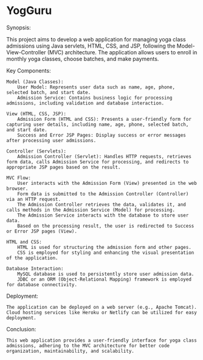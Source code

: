 # YogGuru
Synopsis:

This project aims to develop a web application for managing yoga class admissions using Java servlets, HTML, CSS, and JSP, following the Model-View-Controller (MVC) architecture. The application allows users to enroll in monthly yoga classes, choose batches, and make payments.

Key Components:

    Model (Java Classes):
        User Model: Represents user data such as name, age, phone, selected batch, and start date.
        Admission Service: Contains business logic for processing admissions, including validation and database interaction.

    View (HTML, CSS, JSP):
        Admission Form (HTML and CSS): Presents a user-friendly form for capturing user details, including name, age, phone, selected batch, and start date.
        Success and Error JSP Pages: Display success or error messages after processing user admissions.

    Controller (Servlets):
        Admission Controller (Servlet): Handles HTTP requests, retrieves form data, calls Admission Service for processing, and redirects to appropriate JSP pages based on the result.

    MVC Flow:
        User interacts with the Admission Form (View) presented in the web browser.
        Form data is submitted to the Admission Controller (Controller) via an HTTP request.
        The Admission Controller retrieves the data, validates it, and calls methods in the Admission Service (Model) for processing.
        The Admission Service interacts with the database to store user data.
        Based on the processing result, the user is redirected to Success or Error JSP pages (View).

    HTML and CSS:
        HTML is used for structuring the admission form and other pages.
        CSS is employed for styling and enhancing the visual presentation of the application.

    Database Interaction:
        MySQL database is used to persistently store user admission data.
        JDBC or an ORM (Object-Relational Mapping) framework is employed for database connectivity.

Deployment:

    The application can be deployed on a web server (e.g., Apache Tomcat).
    Cloud hosting services like Heroku or Netlify can be utilized for easy deployment.

Conclusion:

    This web application provides a user-friendly interface for yoga class admissions, adhering to the MVC architecture for better code organization, maintainability, and scalability.
